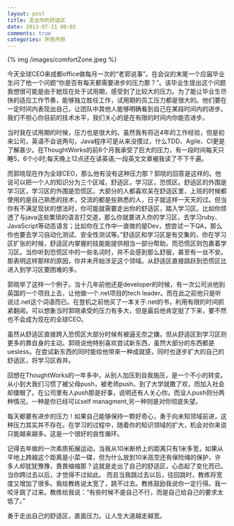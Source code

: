 ```yaml
---
layout: post
title: 走出你的舒适区
date: 2013-07-21 00:02
comments: true
categories: 所思所想
---
```


{% img /images/comfortZone.jpeg %}

今天全球CEO来成都office做每月一次的“老郭说事”。在会议的末尾一个应届毕业生问了他一个问题“你是否有每天都需要进步的压力那？”。该毕业生提出这个问题我想很可能是由于她现在处于试用期，感受到了比较大的压力。为了能让毕业生尽快的适应工作节奏，能够独立胜任工作，试用期的员工压力都是很大的。他们要在一定时间内表现出自己，让团队中其他人能够明确看到自己在某段时间内的进步。我们不担心你目前的技术水平，我们关心的是在有限的时间内你能否进步。

<!-- more -->

当时我在试用期的时候，压力也是很大的。虽然我有将近4年的工作经验，但是初来公司，英语不会说两句，Java程序可是从来没摸过，什么TDD、Agile、CI更是了解甚少。在ThoughtWorks的前6个月我承受了巨大的压力，有一段时间每天只睡5，6个小时;每天晚上12点还在读英语;一段英文文章被我读了不下千遍。

而郭晓现在作为全球CEO，那么他有没有这种压力那？郭晓的回答是这样的。他说可以把一个人的知识分为三个区域，舒适区，学习区，恐慌区。舒适区的外围是学习区，学习区的外围是恐慌区。大部分的人都喜欢呆在舒适区里，上班的时候都使用的是自己熟悉的技术，交流的都是些熟悉的人，日子就这样一天天的过。但当你有不满足现状的想法时，你可能就需要走出你的舒适区，踏入学习区。比如你烦透了与java这些繁琐的语言打交道，那么你就要进入你的学习区，去学习ruby、JavaScript等动态语言；比如你在工作中一直做的是Dev，想尝试一下QA，那么你也要去学习自动化测试、安全性测试等。”舒适区和学习区是有交集的，你在学习区扩张的时候，舒适区内掌握的技能能提供相当一部分帮助。而恐慌区则包裹着学习区。当你听到恐慌区中的一些名词时，并不会感到那么舒服，甚至有一丝不安。那表明这样那样的原因，你并未开始涉足这个领域。从舒适区直接跳跃到恐慌区比进入到学习区要困难的多。

郭晓举了这样一个例子。当十几年前他还是developer的时候，有一次公司派他到英国的一个项目上去，让他做一个.net项目的tech leader。而在此之前他只是听说过.net这个词语而已。在登机之前他买了一本关于.net的书，利用有限的时间抓紧翻阅。可以想象当时郭晓承受的压力有多大，但是最后他肯定挺了下来，要不然也不会成为现在的全球CEO。

虽然从舒适区直接跨入恐慌区大部分时候有被逼无奈之嫌。但从舒适区到学习区则更多的靠自身的主动。郭晓说他特别喜欢尝试新东西，虽然大部分的东西都是uesless。在尝试新东西的同时能给他带来一种成就感，同时也逐步扩大的自己的舒适区，将学习区吞并。

回想在ThoughtWorks的一年多中，从别人加压到自我施压，是一个不小的转变。从小到大我们习惯了被父母push，被老师push，到了大学就撒了欢，而加入社会却傻眼了。在公司里有人push那是好事，说明还有人关心你。而没人push则分两种情况。一种是你已经可以self managment,另一种则是对你彻底失望。

每天都要有进步的压力！如果自己能够保持一颗好奇心，勇于向未知领域前进，这种压力其实并不存在。在学习的过程中，随着你的知识领域的扩大，机会对你来说只能越来越多。这是一个很好的良性循环。

记得去年做的一次素质拓展运动，当我从10米断桥上的距离只有1米多宽，如果从平地上跨越这个距离是小菜一碟，但为什么放到10米高空还有保险绳的保护，许多人却犹犹豫豫，畏畏缩缩那？这就是走出了自己的舒适区，心态起了变化而已。当你跨过去以后，才觉得不过如此。
而且当我跳过去以后，往回跳时，教练将宽度又增加了很多。我给教练说太宽了，跳不过去。教练鼓励我说你一定行得。我一咬牙跳了过来。教练给我说：“有些时候不是自己不行，而是自己给自己的要求太低了。”

勇于走出自己的舒适区，直面压力。让人生大道越走越宽。




